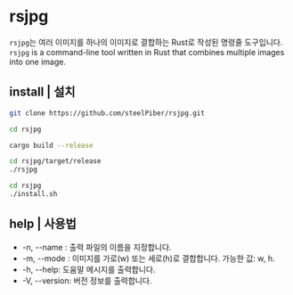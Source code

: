 # rsjpg
`rsjpg`는 여러 이미지를 하나의 이미지로 결합하는 Rust로 작성된 명령줄 도구입니다.
`rsjpg` is a command-line tool written in Rust that combines multiple images into one image.
## install  | 설치 

```sh
git clone https://github.com/steelPiber/rsjpg.git

cd rsjpg

cargo build --release

cd rsjpg/target/release
./rsjpg
```

```sh
cd rsjpg
./install.sh
```
## help | 사용법
  * -n, --name <OUTPUT>: 출력 파일의 이름을 지정합니다.
  * -m, --mode <MODE>: 이미지를 가로(w) 또는 세로(h)로 결합합니다. 가능한 값: w, h.
  * -h, --help: 도움말 메시지를 출력합니다.
  * -V, --version: 버전 정보를 출력합니다.
